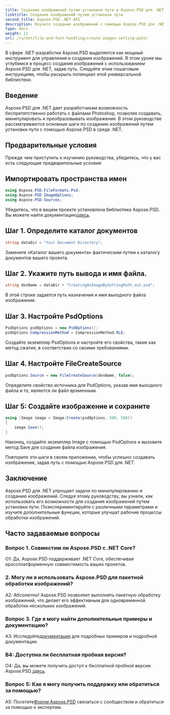 ```yaml
---
title: Создание изображений путем установки пути в Aspose.PSD для .NET
linktitle: Создание изображений путем установки пути
second_title: Aspose.PSD .NET API
description: Изучите создание изображений с помощью Aspose.PSD для .NET. Следуйте нашему пошаговому руководству и раскройте потенциал этой мощной библиотеки.
type: docs
weight: 11
url: /ru/net/file-and-font-handling/create-images-setting-path/
---
```

В сфере .NET-разработки Aspose.PSD выделяется как мощный инструмент для управления и создания изображений. В этом уроке мы углубимся в процесс создания изображений с использованием Aspose.PSD для .NET, задав путь. Следуйте этим пошаговым инструкциям, чтобы раскрыть потенциал этой универсальной библиотеки.

## Введение

Aspose.PSD для .NET дает разработчикам возможность беспрепятственно работать с файлами Photoshop, позволяя создавать, манипулировать и преобразовывать изображения. В этом руководстве рассматриваются основные шаги по созданию изображений путем установки пути с помощью Aspose.PSD в среде .NET.

## Предварительные условия

Прежде чем приступить к изучению руководства, убедитесь, что у вас есть следующие предварительные условия:

## Импортировать пространства имен

```csharp
using Aspose.PSD.FileFormats.Psd;
using Aspose.PSD.ImageOptions;
using Aspose.PSD.Sources;
```

 Убедитесь, что в вашем проекте установлена библиотека Aspose.PSD. Вы можете найти документацию[здесь](https://reference.aspose.com/psd/net/).

## Шаг 1. Определите каталог документов

```csharp
string dataDir = "Your Document Directory";
```

Замените «Каталог вашего документа» фактическим путем к каталогу документов вашего проекта.

## Шаг 2. Укажите путь вывода и имя файла.

```csharp
string desName = dataDir + "CreatingAnImageBySettingPath_out.psd";
```

В этой строке задается путь назначения и имя выходного файла изображения.

## Шаг 3. Настройте PsdOptions

```csharp
PsdOptions psdOptions = new PsdOptions();
psdOptions.CompressionMethod = CompressionMethod.RLE;
```

Создайте экземпляр PsdOptions и настройте его свойства, такие как метод сжатия, в соответствии со своими требованиями.

## Шаг 4. Настройте FileCreateSource

```csharp
psdOptions.Source = new FileCreateSource(desName, false);
```

Определите свойство источника для PsdOptions, указав имя выходного файла и то, является ли файл временным.

## Шаг 5: Создайте изображение и сохраните

```csharp
using (Image image = Image.Create(psdOptions, 500, 500))
{
    image.Save();
}
```

Наконец, создайте экземпляр Image с помощью PsdOptions и вызовите метод Save для создания файла изображения.

Повторите эти шаги в своем приложении, чтобы успешно создавать изображения, задав путь с помощью Aspose.PSD для .NET.

## Заключение

Aspose.PSD для .NET упрощает задачи по манипулированию и созданию изображений. Следуя этому руководству, вы узнали, как использовать его возможности для создания изображений путем установки пути. Поэкспериментируйте с различными параметрами и изучите дополнительные функции, которые улучшат рабочие процессы обработки изображений.

## Часто задаваемые вопросы

### Вопрос 1. Совместим ли Aspose.PSD с .NET Core?

О1: Да, Aspose.PSD поддерживает .NET Core, обеспечивая кроссплатформенную совместимость ваших проектов.

### 2. Могу ли я использовать Aspose.PSD для пакетной обработки изображений?

А2: Абсолютно! Aspose.PSD позволяет выполнять пакетную обработку изображений, что делает его эффективным для одновременной обработки нескольких изображений.

### Вопрос 3. Где я могу найти дополнительные примеры и документацию?

 A3: Исследуйте[документация](https://reference.aspose.com/psd/net/) для подробных примеров и подробной документации.

### В4: Доступна ли бесплатная пробная версия?

 О4: Да, вы можете получить доступ к бесплатной пробной версии Aspose.PSD.[здесь](https://releases.aspose.com/).

### Вопрос 5: Как я могу получить поддержку или обратиться за помощью?

 A5: Посетите[Форум Aspose.PSD](https://forum.aspose.com/c/psd/34) связаться с сообществом и обратиться за помощью к экспертам.